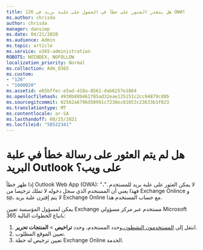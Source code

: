 ```yaml
---
title: 126 هل يتعذر العثور على خطأ في الحصول على علبة بريد في OWA؟
ms.author: chrisda
author: chrisda
manager: dansimp
ms.date: 04/21/2020
ms.audience: Admin
ms.topic: article
ms.service: o365-administration
ROBOTS: NOINDEX, NOFOLLOW
localization_priority: Normal
ms.collection: Adm_O365
ms.custom:
- "126"
- "1600020"
ms.assetid: e85bffec-e5ad-418a-8561-dab6257e1864
ms.openlocfilehash: 4938b889461f85ad32eae125151c2cc94879cd8b
ms.sourcegitcommit: 02562a6796d58991c7238ec81053c23633b3f823
ms.translationtype: MT
ms.contentlocale: ar-SA
ms.lasthandoff: 08/25/2021
ms.locfileid: "58522341"
---
```

# <a name="getting-a-mailbox-not-found-error-in-outlook-on-the-web"></a>هل لم يتم العثور على رسالة خطأ في علبة البريد Outlook على ويب؟

إذا ظهر خطأ Outlook Web App (OWA): "لا يمكن العثور على علبة بريد للمستخدم ."، فهذا يعني أن المستخدم الذي سجل دخوله لا تملك ترخيصا من Exchange Onlince و sp، لا يتم إقترن علبة بريد Exchange Online مع حساب المستخدم هذا. 

يمكن لمسؤول المؤسسة تعيين Exchange مستخدم عبر مركز مسؤولي Microsoft 365 باتباع الخطوات التالية:

1. انتقل إلى [المستخدمون النشطون،](https://portal.office.com/adminportal/home#/users)وحدد المستخدم، وحدد **تراخيص**  >  **المنتجات تحرير**. 
1. تعيين الموقع المطلوب.
1. تعيين ترخيص له خطة Exchange Online الخدمة.